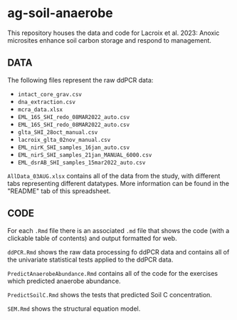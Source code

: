 # ag-soil-anaerobe

This repository houses the data and code for Lacroix et al. 2023: Anoxic microsites enhance soil carbon storage and respond to management. 

## DATA

The following files represent the raw ddPCR data:

* `intact_core_grav.csv`
* `dna_extraction.csv`
* `mcra_data.xlsx`
* `EML_16S_SHI_redo_08MAR2022_auto.csv`
* `EML_16S_SHI_redo_08MAR2022_auto.csv`
* `glta_SHI_28oct_manual.csv`
* `lacroix_glta_02nov_manual.csv`
* `EML_nirK_SHI_samples_16jan_auto.csv` 
* `EML_nirS_SHI_samples_21jan_MANUAL_6000.csv` 
* `EML_dsrAB_SHI_samples_15mar2022_auto.csv`

`AllData_03AUG.xlsx` contains all of the data from the study, with different tabs representing different datatypes. More information can be found in the "README" tab of this spreadsheet.

## CODE

For each `.Rmd` file there is an associated `.md` file that shows the code (with a clickable table of contents) and output formatted for web.

`ddPCR.Rmd` shows the raw data processing fo ddPCR data and contains all of the univariate statistical tests applied to the ddPCR data.

`PredictAnaerobeAbundance.Rmd` contains all of the code for the exercises which predicted anaerobe abundance.

`PredictSoilC.Rmd` shows the tests that predicted Soil C concentration. 

`SEM.Rmd` shows the structural equation model.






